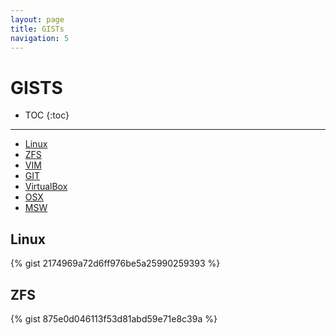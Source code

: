 ```yaml
---
layout: page
title: GISTs
navigation: 5
---
```


GISTS
=====

* TOC
{:toc}

---

- [Linux](https://gist.github.com/devPeri/2174969a72d6ff976be5a25990259393)
- [ZFS](https://gist.github.com/devPeri/875e0d046113f53d81abd59e71e8c39a)
- [VIM](https://gist.github.com/devPeri/11a98e090e8b0e52609aeb68671eca11)
- [GIT](https://gist.github.com/devPeri/197a01750394d0e5fcc2c40115cdf3df)
- [VirtualBox](https://gist.github.com/devPeri/3f365fdfeec09a9b6ac60946ab8b4d5a)
- [OSX](https://gist.github.com/devPeri/66e9c370398ea462cdf80f7e090c4023)
- [MSW](https://gist.github.com/devPeri/771d8ddebd2fc8656974fd0f9eb46ef6)

## Linux
{% gist 2174969a72d6ff976be5a25990259393 %}

## ZFS
{% gist 875e0d046113f53d81abd59e71e8c39a %}
